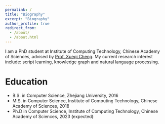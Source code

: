 ```yaml
---
permalink: /
title: "Biography"
excerpt: "Biography"
author_profile: true
redirect_from: 
  - /about/
  - /about.html
---
```


I am a PhD student at Institute of Computing Technology, Chinese Academy of Sciences, advised by [Prof. Xueqi Cheng](http://bigdatalab.ac.cn/cxq/).
My current research interest include: script learning, knowledge graph and natural language processing.

Education
======
- B.S. in Computer Science, Zhejiang University, 2016
- M.S. in Computer Science, Institute of Computing Technology, Chinese Academy of Sciences, 2018
- Ph.D in Computer Science, Institute of Computing Technology, Chinese Academy of Sciences, 2023 (expected)
